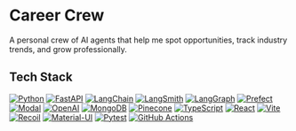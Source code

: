 # Career Crew

A personal crew of AI agents that help me spot opportunities, track industry trends, and grow professionally.

## Tech Stack

[![Python](https://img.shields.io/badge/Python-3776AB?style=for-the-badge&logo=python&logoColor=white)](https://www.python.org/)
[![FastAPI](https://img.shields.io/badge/FastAPI-005571?style=for-the-badge&logo=fastapi&logoColor=white)](https://fastapi.tiangolo.com/)
[![LangChain](https://img.shields.io/badge/LangChain-2C8EBB?style=for-the-badge&logo=langchain&logoColor=white)](https://www.langchain.com/langchain)
[![LangSmith](https://img.shields.io/badge/LangSmith-2C8EBB?style=for-the-badge&logo=langchain&logoColor=white)](https://www.langchain.com/langsmith)
[![LangGraph](https://img.shields.io/badge/LangGraph-2C8EBB?style=for-the-badge&logo=langchain&logoColor=white)](https://www.langchain.com/langgraph)
[![Prefect](https://img.shields.io/badge/Prefect-00A3E0?style=for-the-badge&logo=prefect&logoColor=white)](https://www.prefect.io/)
[![Modal](https://img.shields.io/badge/Modal-00A3E0?style=for-the-badge&logo=modal&logoColor=white)](https://modal.com/)
[![OpenAI](https://img.shields.io/badge/OpenAI-412991?style=for-the-badge&logo=openai&logoColor=white)](https://openai.com/)
[![MongoDB](https://img.shields.io/badge/MongoDB-47A248?style=for-the-badge&logo=mongodb&logoColor=white)](https://www.mongodb.com/)
[![Pinecone](https://img.shields.io/badge/Pinecone-00A3E0?style=for-the-badge&logo=pinecone&logoColor=white)](https://www.pinecone.io/)
[![TypeScript](https://img.shields.io/badge/TypeScript-3178C6?style=for-the-badge&logo=typescript&logoColor=white)](https://www.typescriptlang.org/)
[![React](https://img.shields.io/badge/React-61DAFB?style=for-the-badge&logo=react&logoColor=black)](https://reactjs.org/)
[![Vite](https://img.shields.io/badge/Vite-646CFF?style=for-the-badge&logo=vite&logoColor=white)](https://vitejs.dev/)
[![Recoil](https://img.shields.io/badge/Recoil-00BFFF?style=for-the-badge&logo=react&logoColor=white)](https://recoiljs.org/)
[![Material-UI](https://img.shields.io/badge/MUI-007FFF?style=for-the-badge&logo=mui&logoColor=white)](https://mui.com/)
[![Pytest](https://img.shields.io/badge/Pytest-0A9B3D?style=for-the-badge&logo=pytest&logoColor=white)](https://pytest.org/)
[![GitHub Actions](https://img.shields.io/badge/GitHub%20Actions-2088FF?style=for-the-badge&logo=githubactions&logoColor=white)](https://github.com/features/actions)
